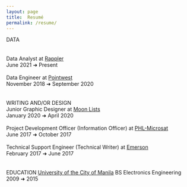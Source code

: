 ```yaml
---
layout: page
title:  Resumé
permalink: /resume/
---
```


DATA
<br><br>
<br>Data Analyst at <a href="https://www.rappler.com" target="_blank">Rappler</a>
<br>June 2021 ➜ Present
<br>
<br>Data Engineer at <a href="https://pointwest.com.ph" target="_blank">Pointwest</a>
<br>November 2018 ➜ September 2020
<br><br><br>
WRITING AND/OR DESIGN
<br>Junior Graphic Designer at <a href="https://moonlists.com" target="_blank">Moon Lists</a>
<br>January 2020 ➜ April 2020
<br>
<br>Project Development Officer (Information Officer) at <a href="https://phl-microsat.upd.edu.ph" target="_blank">PHL-Microsat</a>
<br>June 2017 ➜ October 2017
<br>
<br>Technical Support Engineer (Technical Writer) at <a href="https://www.emerson.com" target="_blank">Emerson</a>
<br>February 2017 ➜ June 2017
<br><br><br>
EDUCATION
<a href="https://plm.edu.ph" target="_blank">University of the City of Manila</a>
BS Electronics Engineering
2009 ➜ 2015

